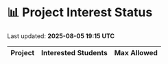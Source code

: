 # 📊 Project Interest Status

Last updated: **2025-08-05 19:15 UTC**

| Project | Interested Students | Max Allowed |
|---------|---------------------|-------------|
